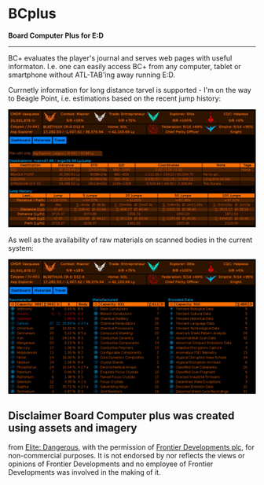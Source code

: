 # BCplus
**Board Computer Plus for E:D**

--------------------

BC+ evaluates the player's journal and serves web pages with useful
informaton. I.e. one can easily access BC+ from any computer, tablet
or smartphone without ATL-TAB'ing away running E:D.

Currnetly information for long distance tarvel is supported - I'm on
the way to Beagle Point, i.e. estimations based on the recent jump history:

![Travel Screen](doc/imgs/screen-travel.jpg?raw=true)

As well as the availability of raw materials on scanned bodies in the
current system:

![Materials Screen](doc/imgs/screen-mats.jpg?raw=true)

## Disclaimer Board Computer plus was created using assets and imagery
from [Elite: Dangerous](https://www.elitedangerous.com/), with the
permission of [Frontier Developments plc](http://frontier.co.uk/), for
non-commercial purposes. It is not endorsed by nor reflects the views
or opinions of Frontier Developments and no employee of Frontier
Developments was involved in the making of it.
